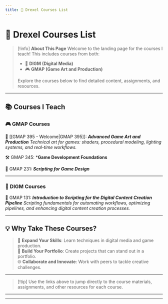 ```yaml
---
title: 🐲 Drexel Courses List
---
```

 # 🐲 Drexel Courses List

> [!info] **About This Page**
> Welcome to the landing page for the courses I teach! This includes courses from both:
> - 🎥 **DIGM (Digital Media)**  
> - 🎮 **GMAP (Game Art and Production)**  
> 
> Explore the courses below to find detailed content, assignments, and resources.

---

## 📚 **Courses I Teach**

### 🎮 **GMAP Courses**
🤖 [[GMAP 395 - Welcome|GMAP 395]]: ***Advanced Game Art and Production*** 
	*Technical art for games: shaders, procedural modeling, lighting systems, and real-time workflows.*

🛠️ GMAP 345: ***Game Development Foundations** 

📜 GMAP 231: ***Scripting for Game Design***  

---

### 🎥 **DIGM Courses**
📜 GMAP 131: ***Introduction to Scripting for the Digital Content Creation Pipeline*** 
	*Scripting fundamentals for automating workflows, optimizing pipelines, and enhancing digital content creation processes.*

---

## 💡 **Why Take These Courses?**
> 🧠 **Expand Your Skills**: Learn techniques in digital media and game production.  
> 🎯 **Build Your Portfolio**: Create projects that can stand out in a portfolio.  
> 🌐 **Collaborate and Innovate**: Work with peers to tackle creative challenges.

---
> [!tip] Use the links above to jump directly to the course materials, assignments, and other resources for each course.

---
---
